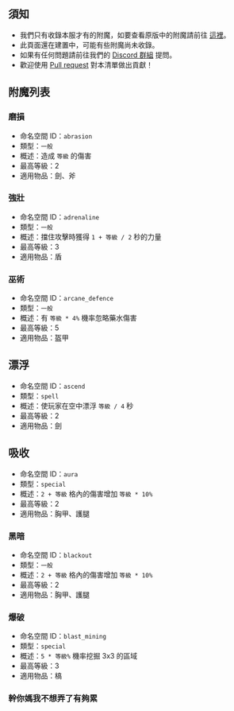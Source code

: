 ## 須知
- 我們只有收錄本服才有的附魔，如要查看原版中的附魔請前往 [這裡](https://minecraft.fandom.com/zh/wiki/%E9%99%84%E9%AD%94?variant=zh-tw#%E9%AD%94%E5%92%92%E6%A6%82%E8%BF%B0)。
- 此頁面還在建置中，可能有些附魔尚未收錄。
- 如果有任何問題請前往我們的 [Discord 群組](https://discord.gg/pyNS5xAvMs) 提問。
- 歡迎使用 [Pull request](https://github.com/milkteamc/wiki/pulls) 對本清單做出貢獻！
## 附魔列表
### 磨損
- 命名空間 ID：`abrasion`  
- 類型：`一般`  
- 概述：造成 `等級` 的傷害  
- 最高等級：2  
- 適用物品：劍、斧  
### 強壯
- 命名空間 ID：`adrenaline`  
- 類型：`一般`  
- 概述：擋住攻擊時獲得 `1 + 等級 / 2` 秒的力量  
- 最高等級：3  
- 適用物品：盾  
### 巫術
- 命名空間 ID：`arcane_defence`  
- 類型：`一般`  
- 概述：有 `等級 * 4%` 機率忽略藥水傷害  
- 最高等級：5  
- 適用物品：盔甲  
## 漂浮
- 命名空間 ID：`ascend`  
- 類型：`spell`  
- 概述：使玩家在空中漂浮 `等級 / 4` 秒 
- 最高等級：2  
- 適用物品：劍  
## 吸收
- 命名空間 ID：`aura`  
- 類型：`special`  
- 概述：`2 + 等級` 格內的傷害增加 `等級 * 10%` 
- 最高等級：2  
- 適用物品：胸甲、護腿
### 黑暗
- 命名空間 ID：`blackout`  
- 類型：`一般`  
- 概述：`2 + 等級` 格內的傷害增加 `等級 * 10%` 
- 最高等級：2  
- 適用物品：胸甲、護腿
### 爆破
- 命名空間 ID：`blast_mining`  
- 類型：`special`  
- 概述：`5 * 等級%` 機率挖掘 3x3 的區域 
- 最高等級：3  
- 適用物品：槁
### 幹你媽我不想弄了有夠累
